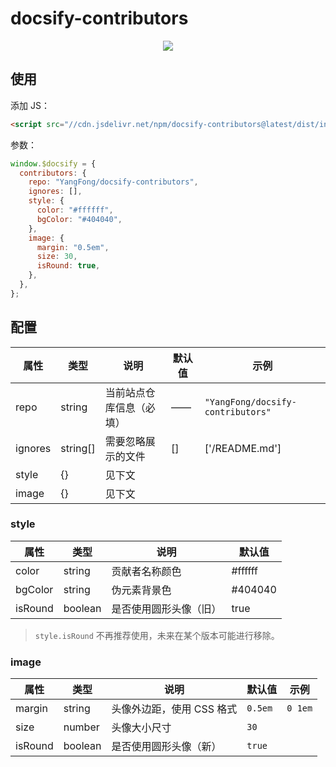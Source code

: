 # docsify-contributors

<p align="center">
  <img src="https://docsify.js.org/_media/icon.svg" />
</p>

## 使用

添加 JS：

```html
<script src="//cdn.jsdelivr.net/npm/docsify-contributors@latest/dist/index.min.js"></script>
```

参数：

```js
window.$docsify = {
  contributors: {
    repo: "YangFong/docsify-contributors",
    ignores: [],
    style: {
      color: "#ffffff",
      bgColor: "#404040",
    },
    image: {
      margin: "0.5em",
      size: 30,
      isRound: true,
    },
  },
};
```

## 配置

| 属性    | 类型     | 说明               | 默认值 | 示例                              |
| ------- | -------- | ------------------ | ------ | --------------------------------- |
| repo    | string   | 当前站点仓库信息（必填）   | ——     | `"YangFong/docsify-contributors"` |
| ignores | string[] | 需要忽略展示的文件 | []     | ['/README.md']                    |
| style   | {}       | 见下文             |
| image   | {}       | 见下文             |

### style

| 属性    | 类型    | 说明                   | 默认值  |
| ------- | ------- | ---------------------- | ------- |
| color   | string  | 贡献者名称颜色         | #ffffff |
| bgColor | string  | 伪元素背景色           | #404040 |
| isRound | boolean | 是否使用圆形头像（旧） | true    |

> `style.isRound` 不再推荐使用，未来在某个版本可能进行移除。

### image

| 属性    | 类型    | 说明                      | 默认值  | 示例    |
| ------- | ------- | ------------------------- | ------- | ------- |
| margin  | string  | 头像外边距，使用 CSS 格式 | `0.5em` | `0 1em` |
| size    | number  | 头像大小尺寸              | `30`    |         |
| isRound | boolean | 是否使用圆形头像（新）    | `true`  |         |
